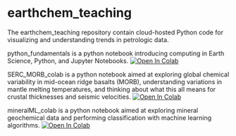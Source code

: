 # earthchem_teaching

The earthchem_teaching repository contain cloud-hosted Python code for visualizing and understanding trends in petrologic data. 

python_fundamentals is a python notebook introducing computing in Earth Science, Python, and Jupyter Notebooks. <a href="https://colab.research.google.com/github/sarahshi/earthchem-teaching/blob/main/python_fundamentals.ipynb" target="_parent"><img src="https://colab.research.google.com/assets/colab-badge.svg" alt="Open In Colab"/></a>

SERC_MORB_colab is a python notebook aimed at exploring global chemical variability in mid-ocean ridge basalts (MORB), understanding variations in mantle melting temperatures, and thinking about what this all means for crustal thicknesses and seismic velocities. <a href="https://colab.research.google.com/github/sarahshi/earthchem-teaching/blob/main/SERC_MORB_colab.ipynb" target="_parent"><img src="https://colab.research.google.com/assets/colab-badge.svg" alt="Open In Colab"/></a>

mineralML_colab is a python notebook aimed at exploring mineral geochemical data and performing classification with machine learning algorithms. <a href="https://colab.research.google.com/github/sarahshi/earthchem-teaching/blob/main/mineralML_colab.ipynb" target="_parent"><img src="https://colab.research.google.com/assets/colab-badge.svg" alt="Open In Colab"/></a>
